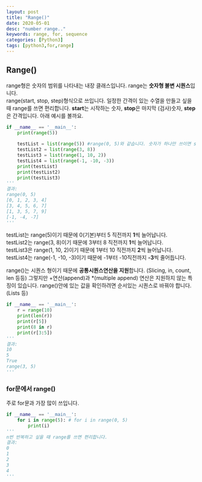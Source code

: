 ```yaml
---
layout: post
title: "Range()"
date: 2020-05-01
desc: "number range.."
keywords: range, for, sequence
categories: [Python3]
tags: [python3,for,range]
---
```


## Range()

range형은 숫자의 범위를 나타내는 내장 클래스입니다. range는 **숫자형 불변 시퀀스**입니다. <br>range(start, stop, step)형식으로 쓰입니다. 일정한 간격이 있는 수열을 만들고 싶을 때 range를 쓰면 편리합니다. **start**는 시작하는 숫자, **stop**은 마지막 (검사)숫자, **step**은 간격입니다. 아래 예시를 볼까요.

~~~python
if __name__ == '__main__':
    print(range(5))
    
    testList = list(range(5)) #range(0, 5)와 같습니다. 숫자가 하나만 쓰이면 start가 0으로 책정이 되고 stop이 인자값으로 정해집니다. step의 기본값은 1입니다. 
    testList2 = list(range(3, 8))
    testList3 = list(range(1, 10, 2))
    testList4 = list(range(-1, -10, -3))
    print(testList)
    print(testList2)
    print(testList3)
'''
결과:
range(0, 5)
[0, 1, 2, 3, 4]
[3, 4, 5, 6, 7]
[1, 3, 5, 7, 9]
[-1, -4, -7]
'''
~~~

testList는 range(5)이기 때문에 0(기본)부터 5 직전까지 **1**씩 늘어납니다. <br>testList2는 range(3, 8)이기 때문에 3부터 8 직전까지 **1**씩 늘어납니다.<br>testList3은 range(1, 10, 2)이기 때문에 1부터 10 직전까지 **2**씩 늘어납니다.<br>testList4는 range(-1, -10, -3)이기 때문에 -1부터 -10직전까지 **-3**씩 줄어듭니다.

 range()는 시퀀스 형이기 때문에 **공통시퀀스연산을 지원**합니다. (Slicing, in, count, len 등등) 그렇지만 +연산(append)과 *(multiple append) 연산은 지원하지 않는 특징이 있습니다.  range()안에 있는 값을 확인하려면 순서있는 시퀀스로 바꿔야 합니다. (Lists 등)

~~~python
if __name__ == '__main__':
    r = range(10)
    print(len(r))
    print(r[5])
    print(8 in r)
    print(r[3:5])
'''
결과:
10
5
True
range(3, 5)
'''    
~~~



### for문에서 range()

주로 for문과 가장 많이 쓰입니다. 

~~~python
if __name__ == '__main__':
    for i in range(5): # for i in range(0, 5)
        print(i)
'''
n번 반복하고 싶을 때 range를 쓰면 편리합니다. 
결과:
0
1
2
3
4
'''
~~~
